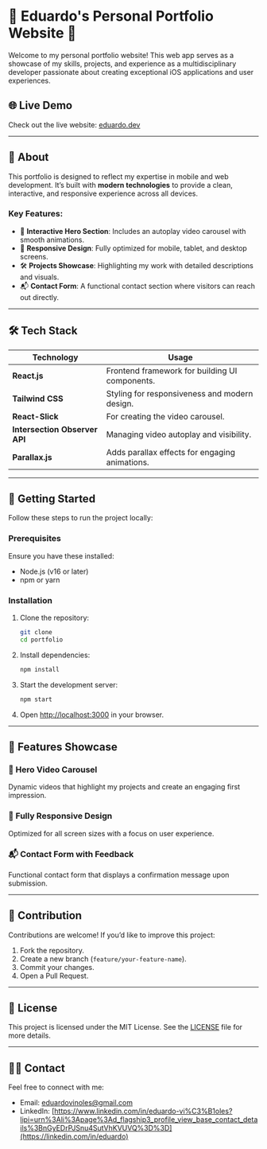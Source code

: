 # 🚀 Eduardo's Personal Portfolio Website 🌟

Welcome to my personal portfolio website! This web app serves as a showcase of my skills, projects, and experience as a multidisciplinary developer passionate about creating exceptional iOS applications and user experiences.

## 🌐 Live Demo

Check out the live website: [eduardo.dev](https://eduardo.dev)

---

## 📖 About

This portfolio is designed to reflect my expertise in mobile and web development. It’s built with **modern technologies** to provide a clean, interactive, and responsive experience across all devices.

### Key Features:

- 🎥 **Interactive Hero Section**: Includes an autoplay video carousel with smooth animations.
- 🌟 **Responsive Design**: Fully optimized for mobile, tablet, and desktop screens.
- 🛠️ **Projects Showcase**: Highlighting my work with detailed descriptions and visuals.
- 📬 **Contact Form**: A functional contact section where visitors can reach out directly.

---

## 🛠️ Tech Stack

| **Technology**                | **Usage**                                      |
| ----------------------------- | ---------------------------------------------- |
| **React.js**                  | Frontend framework for building UI components. |
| **Tailwind CSS**              | Styling for responsiveness and modern design.  |
| **React-Slick**               | For creating the video carousel.               |
| **Intersection Observer API** | Managing video autoplay and visibility.        |
| **Parallax.js**               | Adds parallax effects for engaging animations. |

---

## 🚀 Getting Started

Follow these steps to run the project locally:

### Prerequisites

Ensure you have these installed:

- Node.js (v16 or later)
- npm or yarn

### Installation

1. Clone the repository:

   ```bash
   git clone
   cd portfolio
   ```

2. Install dependencies:

   ```bash
   npm install
   ```

3. Start the development server:

   ```bash
   npm start
   ```

4. Open [http://localhost:3000](http://localhost:3000) in your browser.

---

## 🌟 Features Showcase

### 🎥 Hero Video Carousel

Dynamic videos that highlight my projects and create an engaging first impression.

### 📱 Fully Responsive Design

Optimized for all screen sizes with a focus on user experience.

### 📬 Contact Form with Feedback

Functional contact form that displays a confirmation message upon submission.

---

## 🤝 Contribution

Contributions are welcome! If you’d like to improve this project:

1. Fork the repository.
2. Create a new branch (`feature/your-feature-name`).
3. Commit your changes.
4. Open a Pull Request.

---

## 📄 License

This project is licensed under the MIT License. See the [LICENSE](./LICENSE) file for more details.

---

## 🙋‍♂️ Contact

Feel free to connect with me:

- Email: [eduardovinoles@gmail.com](mailto:eduardovinoles@gmail.com)
- LinkedIn: [https://www.linkedin.com/in/eduardo-vi%C3%B1oles?lipi=urn%3Ali%3Apage%3Ad_flagship3_profile_view_base_contact_details%3BnGyEDrPJSnu4SutVhKVUVQ%3D%3D](https://linkedin.com/in/eduardo)
